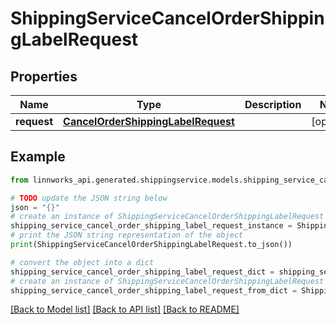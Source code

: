 # ShippingServiceCancelOrderShippingLabelRequest


## Properties

Name | Type | Description | Notes
------------ | ------------- | ------------- | -------------
**request** | [**CancelOrderShippingLabelRequest**](CancelOrderShippingLabelRequest.md) |  | [optional] 

## Example

```python
from linnworks_api.generated.shippingservice.models.shipping_service_cancel_order_shipping_label_request import ShippingServiceCancelOrderShippingLabelRequest

# TODO update the JSON string below
json = "{}"
# create an instance of ShippingServiceCancelOrderShippingLabelRequest from a JSON string
shipping_service_cancel_order_shipping_label_request_instance = ShippingServiceCancelOrderShippingLabelRequest.from_json(json)
# print the JSON string representation of the object
print(ShippingServiceCancelOrderShippingLabelRequest.to_json())

# convert the object into a dict
shipping_service_cancel_order_shipping_label_request_dict = shipping_service_cancel_order_shipping_label_request_instance.to_dict()
# create an instance of ShippingServiceCancelOrderShippingLabelRequest from a dict
shipping_service_cancel_order_shipping_label_request_from_dict = ShippingServiceCancelOrderShippingLabelRequest.from_dict(shipping_service_cancel_order_shipping_label_request_dict)
```
[[Back to Model list]](../README.md#documentation-for-models) [[Back to API list]](../README.md#documentation-for-api-endpoints) [[Back to README]](../README.md)


